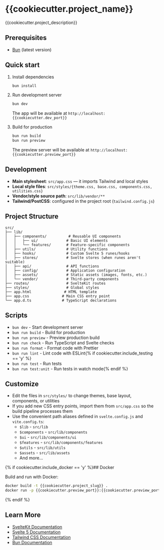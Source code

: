 # {{cookiecutter.project_name}}

{{cookiecutter.project_description}}

## Prerequisites

- [Bun](https://bun.sh/) (latest version)

## Quick start

1. Install dependencies

   ```sh
   bun install
   ```

2. Run development server

   ```sh
   bun dev
   ```

   The app will be available at `http://localhost:{{cookiecutter.dev_port}}`

3. Build for production

   ```sh
   bun run build
   bun run preview
   ```

   The preview server will be available at `http://localhost:{{cookiecutter.preview_port}}`

## Development

- **Main stylesheet**: `src/app.css` — it imports Tailwind and local styles
- **Local style files**: `src/styles/{theme.css, base.css, components.css, utilities.css}`
- **Vendor/style source path**: `src/lib/vendor/**`
- **Tailwind/PostCSS**: configured in the project root (`tailwind.config.js`)

## Project Structure

```
src/
├── lib/
│   ├── components/          # Reusable UI components
│   │   ├── ui/             # Basic UI elements
│   │   └── features/       # Feature-specific components
│   ├── utils/              # Utility functions
│   ├── hooks/              # Custom Svelte 5 runes/hooks
│   ├── stores/             # Svelte stores (when runes aren't suitable)
│   ├── api/                # API functions
│   ├── config/             # Application configuration
│   ├── assets/             # Static assets (images, fonts, etc.)
│   └── vendor/             # Third-party components
├── routes/                 # SvelteKit routes
├── styles/                 # Global styles
├── app.html               # HTML template
├── app.css               # Main CSS entry point
└── app.d.ts              # TypeScript declarations
```

## Scripts

- `bun dev` - Start development server
- `bun run build` - Build for production
- `bun run preview` - Preview production build
- `bun run check` - Run TypeScript and Svelte checks
- `bun run format` - Format code with Prettier
- `bun run lint` - Lint code with ESLint{% if cookiecutter.include_testing == 'y' %}
- `bun run test` - Run tests
- `bun run test:unit` - Run tests in watch mode{% endif %}

## Customize

- Edit the files in `src/styles/` to change themes, base layout, components, or utilities
- If you add new CSS entry points, import them from `src/app.css` so the build pipeline processes them
- Use the convenient path aliases defined in `svelte.config.js` and `vite.config.ts`:
  - `$lib` - `src/lib`
  - `$components` - `src/lib/components`
  - `$ui` - `src/lib/components/ui`
  - `$features` - `src/lib/components/features`
  - `$utils` - `src/lib/utils`
  - `$assets` - `src/lib/assets`
  - And more...

{% if cookiecutter.include_docker == 'y' %}## Docker

Build and run with Docker:

```sh
docker build -t {{cookiecutter.project_slug}} .
docker run -p {{cookiecutter.preview_port}}:{{cookiecutter.preview_port}} {{cookiecutter.project_slug}}
```
{% endif %}

## Learn More

- [SvelteKit Documentation](https://svelte.dev/docs/kit)
- [Svelte 5 Documentation](https://svelte.dev/docs/svelte/overview)
- [Tailwind CSS Documentation](https://tailwindcss.com/docs)
- [Bun Documentation](https://bun.sh/docs)